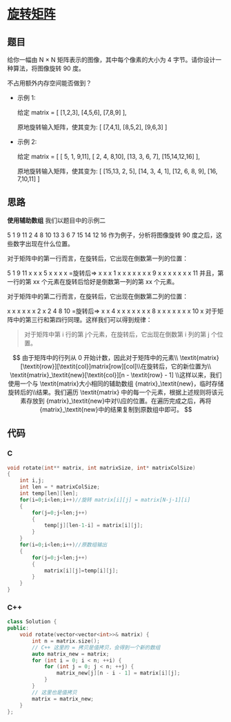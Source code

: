 # [旋转矩阵](https://leetcode-cn.com/problems/rotate-matrix-lcci/)

## 题目

给你一幅由 N × N 矩阵表示的图像，其中每个像素的大小为 4 字节。请你设计一种算法，将图像旋转 90 度。

不占用额外内存空间能否做到？

- 示例 1:

  给定 matrix = 
  [
    [1,2,3],
    [4,5,6],
    [7,8,9]
  ],

  原地旋转输入矩阵，使其变为:
  [
    [7,4,1],
    [8,5,2],
    [9,6,3]
  ]

- 示例 2:

  给定 matrix =
  [
    [ 5, 1, 9,11],
    [ 2, 4, 8,10],
    [13, 3, 6, 7],
    [15,14,12,16]
  ], 

  原地旋转输入矩阵，使其变为:
  [
    [15,13, 2, 5],
    [14, 3, 4, 1],
    [12, 6, 8, 9],
    [16, 7,10,11]
  ]

## 思路

**使用辅助数组**
我们以题目中的示例二

 5  1  9 11
 2  4  8 10
13  3  6  7
15 14 12 16
作为例子，分析将图像旋转 90 度之后，这些数字出现在什么位置。

对于矩阵中的第一行而言，在旋转后，它出现在倒数第一列的位置：

 5  1  9 11              		x  x  x  5
 x  x  x  x   =旋转后=>   x  x  x  1
 x  x  x  x              		  x  x  x  9
 x  x  x  x              		  x  x  x 11
并且，第一行的第 xx 个元素在旋转后恰好是倒数第一列的第 xx 个元素。

对于矩阵中的第二行而言，在旋转后，它出现在倒数第二列的位置：

 x  x  x  x              			x  x  2  x
 2  4  8 10   =旋转后=>   x  x  4  x
 x  x  x  x             			 x  x  8  x
 x  x  x  x             			 x  x 10  x
对于矩阵中的第三行和第四行同理。这样我们可以得到规律：

> 对于矩阵中第 i 行的第 j个元素，在旋转后，它出现在倒数第 i 列的第 j 个位置。

$$
由于矩阵中的行列从 0 开始计数，因此对于矩阵中的元素\\ \textit{matrix}[\textit{row}][\textit{col}]matrix[row][col]\\在旋转后，它的新位置为\\ \textit{matrix}_\textit{new}[\textit{col}][n - \textit{row} - 1]
\\这样以来，我们使用一个与 \textit{matrix}大小相同的辅助数组 {matrix}_\textit{new}，临时存储旋转后的\\结果。我们遍历 \textit{matrix} 中的每一个元素，根据上述规则将该元素存放到 {matrix}_\textit{new}中对\\应的位置。在遍历完成之后，再将 {matrix}_\textit{new}中的结果复制到原数组中即可。
$$

## 代码

### C

```C
void rotate(int** matrix, int matrixSize, int* matrixColSize)
{
    int i,j;
    int len = * matrixColSize;
    int temp[len][len];
    for(i=0;i<len;i++)//旋转 matrix[i][j] = matrix[N-j-1][i]
    {
        for(j=0;j<len;j++)
        {
            temp[j][len-1-i] = matrix[i][j];
        }
    }
    for(i=0;i<len;i++)//原数组输出
    {
        for(j=0;j<len;j++)
        {
            matrix[i][j]=temp[i][j];
        }
    }
}
```



### C++

```C++
class Solution {
public:
    void rotate(vector<vector<int>>& matrix) {
        int n = matrix.size();
        // C++ 这里的 = 拷贝是值拷贝，会得到一个新的数组
        auto matrix_new = matrix;
        for (int i = 0; i < n; ++i) {
            for (int j = 0; j < n; ++j) {
                matrix_new[j][n - i - 1] = matrix[i][j];
            }
        }
        // 这里也是值拷贝
        matrix = matrix_new;
    }
};
```



